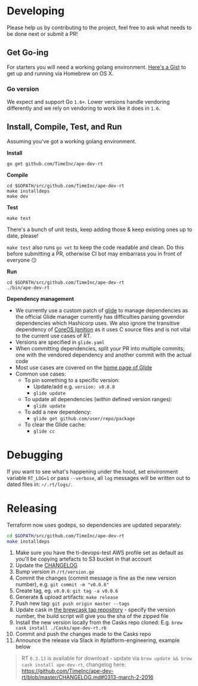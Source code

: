 # Developing
Please help us by contributing to the project, feel free to ask what needs to be done next or submit a PR!

## Get Go-ing

For starters you will need a working golang environment. [Here's a Gist](https://gist.github.com/vsouza/77e6b20520d07652ed7d) to get up and running via Homebrew on OS X.

### Go version

We expect and support Go `1.6+`. Lower versions handle vendoring differently and we rely on vendoring to work like it does in `1.6`.

## Install, Compile, Test, and Run

Assuming you've got a working golang environment.

**Install**
```
go get github.com/TimeInc/ape-dev-rt
```

**Compile**
```
cd $GOPATH/src/github.com/TimeInc/ape-dev-rt
make installdeps
make dev
```

**Test**
```
make test
```
There's a bunch of unit tests, keep adding those & keep existing ones up to date, please!

`make test` also runs `go vet` to keep the code readable and clean. Do this before submitting a PR, otherwise CI bot may embarrass you in front of everyone :smirk:

**Run**
```
cd $GOPATH/src/github.com/TimeInc/ape-dev-rt
./bin/ape-dev-rt
```

**Dependency management**
- We currently use a custom patch of [glide](https://github.com/Masterminds/glide/pull/710) to manage dependencies as the official Glide manager currently has difficulties parsing govendor dependencies which Hashicorp uses. We also ignore the transitive dependency of [CoreOS Ignition](github.com/coreos/ignition) as it uses C source files and is not vital to the current use cases of RT.
- Versions are specified in `glide.yaml`
- When committing dependencies, split your PR into multiple commits; one with the vendored dependency and another commit with the actual code
- Most use cases are covered on the [home page of Glide](https://glide.sh)
- Common use cases:
  - To pin something to a specific version:
      - Update/add e.g. `version: v0.8.0`
      - `glide update`
  - To update all dependencies (within defined version ranges):
      - `glide update`
  - To add a new dependency:
      - `glide get github.com/user/repo/package`
  - To clear the Glide cache:
      - `glide cc`

# Debugging

If you want to see what's happening under the hood, set environment variable `RT_LOG=1` or pass `--verbose`, all `log` messages will be written out to dated files in: `~/.rt/logs/`.

# Releasing

Terraform now uses godeps, so dependencies are updated separately:
```sh
cd $GOPATH/src/github.com/TimeInc/ape-dev-rt
make installdeps
```

1. Make sure you have the ti-devops-test AWS profile set as default as you'll be copying artefacts to S3 bucket in that account
2. Update the [CHANGELOG](https://github.com/TimeInc/ape-dev-rt/blob/master/CHANGELOG.md)
3. Bump version in `/rt/version.go`
4. Commit the changes (commit message is fine as the new version number), e.g. `git commit -m "v0.0.6"`
5. Create tag, eg. `v0.0.6`: `git tag -a v0.0.6`
6. Generate & upload artifacts: `make release`
7. Push new tag: `git push origin master --tags`
8. Update cask in [the brewcask tap repository](https://github.com/TimeInc/homebrew-cask-tap/blob/master/Casks/ape-dev-rt.rb) - specify the version number, the build script will give you the sha of the zipped file
9. Install the new version locally from the Casks repo cloned: E.g. `brew cask install ./Casks/ape-dev-rt.rb`
10. Commit and push the changes made to the Casks repo
11. Announce the release via Slack in #platform-engineering, example below

> RT `0.3.13` is available for download - update via `brew update && brew cask install ape-dev-rt`, changelog here: https://github.com/TimeInc/ape-dev-rt/blob/master/CHANGELOG.md#0313-march-2-2016
